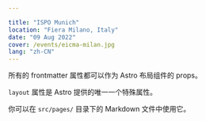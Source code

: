 ```yaml
---

title: "ISPO Munich"
location: "Fiera Milano, Italy"
date: "09 Aug 2022"
cover: /events/eicma-milan.jpg
lang: "zh-CN"
---
```

所有的 frontmatter 属性都可以作为 Astro 布局组件的 props。

`layout` 属性是 Astro 提供的唯一一个特殊属性。

你可以在 `src/pages/` 目录下的 Markdown 文件中使用它。
